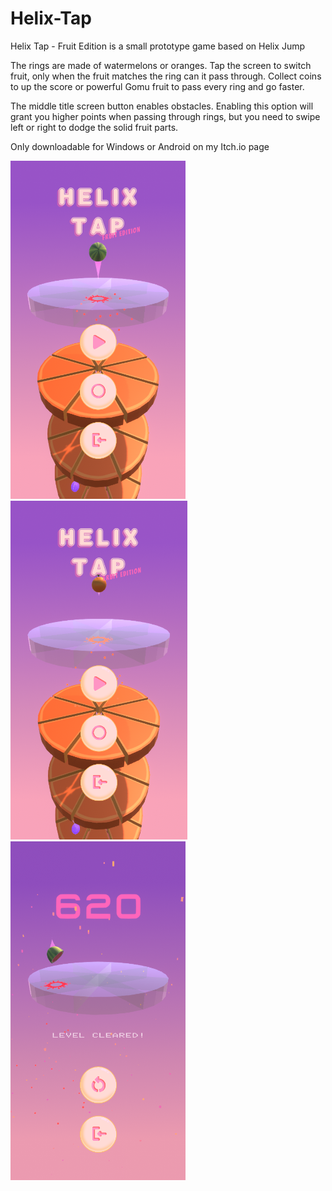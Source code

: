 # Helix-Tap
Helix Tap - Fruit Edition is a small prototype game based on Helix Jump

The rings are made of watermelons or oranges. Tap the screen to switch fruit, only when the fruit matches the ring can it pass through.
Collect coins to up the score or powerful Gomu fruit to pass every ring and go faster.

The middle title screen button enables obstacles. Enabling this option will grant you higher points when passing through rings, but you need to swipe left or right to dodge the solid fruit parts.

Only downloadable for Windows or Android on my Itch.io page

<p float="left">
  <img src="https://github.com/steryu/Helix-Tap/blob/main/helix_tap1.png" width="280" />
  <img src="https://github.com/steryu/Helix-Tap/blob/main/helix_tap3.png" width="283" /> 
  <img src="https://github.com/steryu/Helix-Tap/blob/main/helix_tap2.png" width="280" />
</p>
